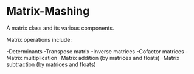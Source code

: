 Matrix-Mashing
==============

A matrix class and its various components.

Matrix operations include:

-Determinants
-Transpose matrix
-Inverse matrices
-Cofactor matrices
-Matrix multiplication
-Matrix addition (by matrices and floats)
-Matrix subtraction (by matrices and floats)

